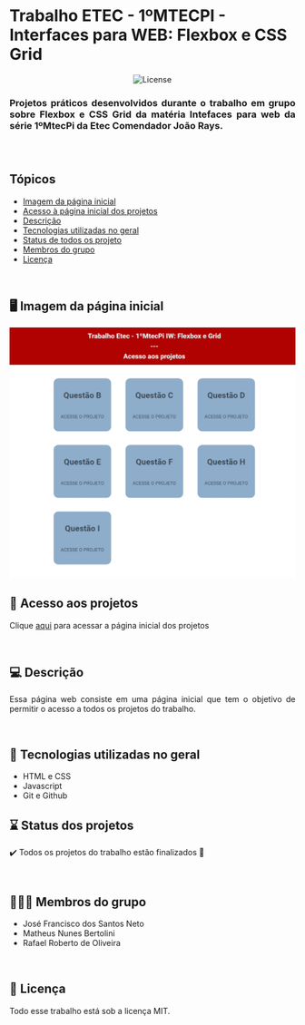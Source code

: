 # Trabalho ETEC - 1ºMTECPI - Interfaces para WEB: Flexbox e CSS Grid

<p align="center">
  <img alt="License" src="https://img.shields.io/static/v1?label=license&message=MIT&color=49AA26&labelColor=000000">
</p>


<h3 align="justify">Projetos práticos desenvolvidos durante o trabalho em grupo sobre Flexbox e CSS Grid da matéria Intefaces para web da série 1ºMtecPi da Etec Comendador João Rays.<h3>

<br>

## Tópicos
- [Imagem da página inicial](#img)
- [Acesso à página inicial dos projetos](#acesso)
- [Descrição](#desc)
- [Tecnologias utilizadas no geral](#tec)
- [Status de todos os projeto](#status)  
- [Membros do grupo](#membros)
- [Licença](#license)

<br>

<h2 id="img">🖥️ Imagem da página inicial</h2>

<img src=".github/preview.jpg" alt="imagem da página inicial dos projetos do trabalho.">

<br>

<h2 id="acesso">🔗 Acesso aos projetos</h2>

Clique [aqui](https://fel1324.github.io/ETEC-TrabalhoInterfacesParaWeb-Flexbox_CssGrid/) para acessar a página inicial dos projetos

<br>

<h2 id="desc">💻 Descrição</h2>

<p align="justify">
    Essa página web consiste em uma página inicial que tem o objetivo de permitir o acesso a todos os projetos do trabalho.
</p>

<br>

<h2 id="tec">🤖 Tecnologias utilizadas no geral</h2>

* HTML e CSS
* Javascript
* Git e Github

<h2 id="status">⌛ Status dos projetos</h2>

✔️ Todos os projetos do trabalho estão finalizados 🙌

<br>

<h2 id="membros">🧑‍🤝‍🧑 Membros do grupo</h2>

* José Francisco dos Santos Neto
* Matheus Nunes Bertolini
* Rafael Roberto de Oliveira

<br>

<h2 id="license">📝 Licença</h2>

Todo esse trabalho está sob a licença MIT.
